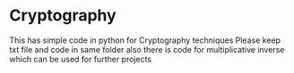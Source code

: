 # Cryptography
This has simple code in python  for Cryptography techniques 
Please keep txt file and code in same folder
also there is code for multiplicative inverse which can be used for further projects
